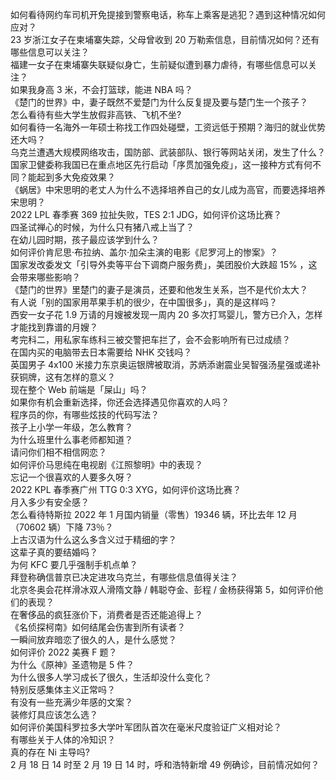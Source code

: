 如何看待网约车司机开免提接到警察电话，称车上乘客是逃犯？遇到这种情况如何应对？  
23 岁浙江女子在柬埔寨失踪，父母曾收到 20 万勒索信息，目前情况如何？还有哪些信息可以关注？  
福建一女子在柬埔寨失联疑似身亡，生前疑似遭到暴力虐待，有哪些信息可以关注？  
如果我身高 3 米，不会打篮球，能进 NBA 吗？  
《楚门的世界》中，妻子既然不爱楚门为什么反复提及要与楚门生一个孩子？  
怎么看待有些大学生放假非高铁、飞机不坐?  
如何看待一名海外一年硕士称找工作四处碰壁，工资远低于预期？海归的就业优势还大吗？  
乌克兰遭遇大规模网络攻击，国防部、武装部队、银行等网站关闭，发生了什么？  
国家卫健委称我国已在重点地区先行启动「序贯加强免疫」，这一接种方式有何不同？能起到多大免疫效果？  
《蜗居》中宋思明的老丈人为什么不选择培养自己的女儿成为高官，而要选择培养宋思明？  
2022 LPL 春季赛 369 拉扯失败，TES 2:1 JDG，如何评价这场比赛？  
四圣试禅心的时候，为什么只有猪八戒上当了？  
在幼儿园时期，孩子最应该学到什么？  
如何评价肯尼思·布拉纳、盖尔·加朵主演的电影《尼罗河上的惨案》？  
国家发改委发文「引导外卖等平台下调商户服务费」，美团股价大跌超  15% ，这会带来哪些影响？  
《楚门的世界》里楚门的妻子是演员，还要和他发生关系，岂不是代价太大？  
有人说「别的国家用苹果手机的很少，在中国很多」，真的是这样吗？  
西安一女子花 1.9 万请的月嫂被发现一周内 20 多次打骂婴儿，警方已介入，怎样才能找到靠谱的月嫂？  
考完科二，用私家车练科三被交警把车拦了，会不会影响所有已过成绩？  
在国内买的电脑带去日本需要给 NHK 交钱吗？  
英国男子 4x100 米接力东京奥运银牌被取消，苏炳添谢震业吴智强汤星强或递补获铜牌，这有怎样的意义？  
现在整个 Web 前端是「屎山」吗？  
如果你有机会重新选择，你还会选择遇见你喜欢的人吗？  
程序员的你，有哪些炫技的代码写法？  
孩子上小学一年级，怎么教育？  
为什么班里什么事老师都知道？  
请问你们相不相信网恋？  
如何评价马思纯在电视剧《江照黎明》中的表现？  
忘记一个很喜欢的人要多久呀？  
2022 KPL 春季赛广州 TTG 0:3 XYG，如何评价这场比赛？  
月入多少有安全感？  
怎么看待特斯拉 2022 年 1 月国内销量（零售）19346 辆，环比去年 12 月（70602 辆）下降 73％？  
上古汉语为什么这么多含义过于精细的字？  
这辈子真的要结婚吗？  
为何 KFC 要几乎强制手机点单？  
拜登称确信普京已决定进攻乌克兰，有哪些信息值得关注？  
北京冬奥会花样滑冰双人滑隋文静 / 韩聪夺金、彭程 / 金杨获得第 5，如何评价他们的表现？  
在奢侈品的疯狂涨价下，消费者是否还能追得上？  
《名侦探柯南》如何结尾会伤害到所有读者？  
一瞬间放弃暗恋了很久的人，是什么感觉？  
如何评价 2022 美赛 F 题？  
为什么《原神》圣遗物是 5 件？  
为什么很多人学习成长了很久，生活却没什么变化？  
特别反感集体主义正常吗？  
有没有一些充满少年感的文案？  
装修灯具应该怎么选？  
如何评价美国科罗拉多大学叶军团队首次在毫米尺度验证广义相对论？  
有哪些关于人体的冷知识？  
真的存在 Ni 主导吗?  
2 月 18 日 14 时至 2 月 19 日 14 时，呼和浩特新增 49 例确诊，目前情况如何？  

